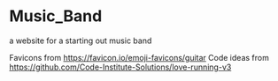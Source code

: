 # Music_Band
a website for a starting out music band




Favicons from https://favicon.io/emoji-favicons/guitar
Code ideas from https://github.com/Code-Institute-Solutions/love-running-v3

